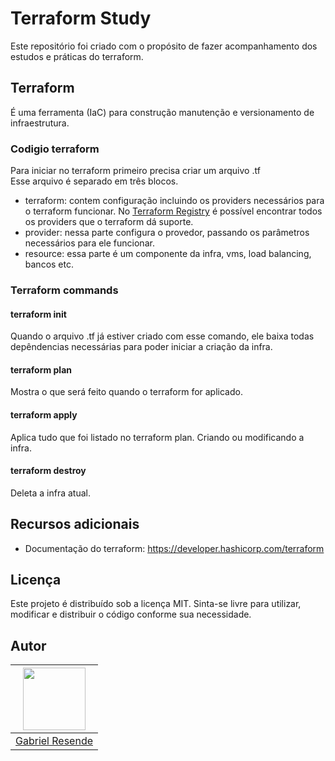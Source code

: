 # Terraform Study

Este repositório foi criado com o propósito de fazer acompanhamento dos estudos e práticas do terraform.

## Terraform
É uma ferramenta (IaC) para construção manutenção e versionamento de infraestrutura.

### Codigio terraform
Para iniciar no terraform primeiro precisa criar um arquivo .tf <br>
Esse arquivo é separado em três blocos.
- terraform: contem configuração incluindo os providers necessários para o terraform funcionar. No [Terraform Registry](https://registry.terraform.io/) é possível encontrar todos os providers que o terraform dá suporte.
- provider: nessa parte configura o provedor, passando os parâmetros necessários para ele funcionar.
- resource: essa parte é um componente da infra, vms, load balancing, bancos etc.

### Terraform commands
#### terraform init
Quando o arquivo .tf já estiver criado com esse comando, ele baixa todas depêndencias necessárias para poder iniciar a criação da infra.

#### terraform plan
Mostra o que será feito quando o terraform for aplicado.

#### terraform apply
Aplica tudo que foi listado no terraform plan. Criando ou modificando a infra.

#### terraform destroy
Deleta a infra atual.

## Recursos adicionais
- Documentação do terraform: https://developer.hashicorp.com/terraform

## Licença
Este projeto é distribuído sob a licença MIT. Sinta-se livre para utilizar, modificar e distribuir o código conforme sua necessidade.

## Autor
| <img src="https://avatars.githubusercontent.com/u/22457076?v=4" width="100" height="100" /> |
| :---:  |
| [Gabriel Resende](https://github.com/Sprained) |